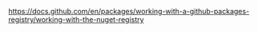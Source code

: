 https://docs.github.com/en/packages/working-with-a-github-packages-registry/working-with-the-nuget-registry
